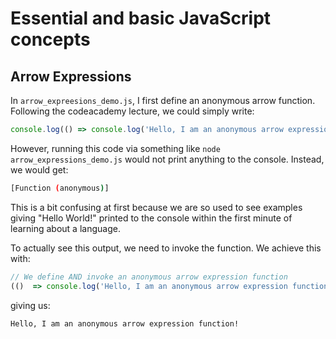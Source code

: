 # Essential and basic JavaScript concepts

## Arrow Expressions

In `arrow_expreesions_demo.js`, I first define an anonymous arrow function. Following the codeacademy lecture, we could simply write:

```javascript
console.log(() => console.log('Hello, I am an anonymous arrow expression function!'));
```

However, running this code via something like `node arrow_expressions_demo.js` would not print anything to the console. Instead, we would get:

```sh
[Function (anonymous)]
```

 This is a bit confusing at first because we are so used to see examples giving "Hello World!" printed to the console within the first minute of learning about a language.

To actually see this output, we need to invoke the function. We achieve this with:

```javascript
// We define AND invoke an anonymous arrow expression function
(()  => console.log('Hello, I am an anonymous arrow expression function!'))();
```

giving us:

```sh
Hello, I am an anonymous arrow expression function!
```
